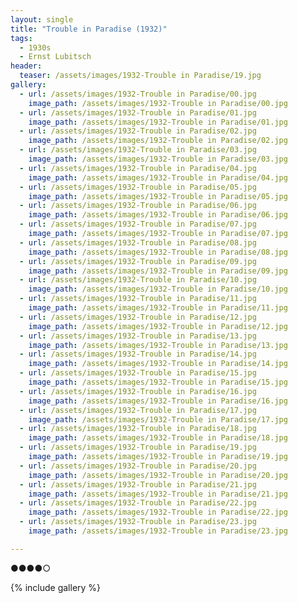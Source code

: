 ```yaml
---
layout: single
title: "Trouble in Paradise (1932)"
tags:
  - 1930s 
  - Ernst Lubitsch
header:
  teaser: /assets/images/1932-Trouble in Paradise/19.jpg
gallery:
  - url: /assets/images/1932-Trouble in Paradise/00.jpg
    image_path: /assets/images/1932-Trouble in Paradise/00.jpg  
  - url: /assets/images/1932-Trouble in Paradise/01.jpg
    image_path: /assets/images/1932-Trouble in Paradise/01.jpg
  - url: /assets/images/1932-Trouble in Paradise/02.jpg
    image_path: /assets/images/1932-Trouble in Paradise/02.jpg
  - url: /assets/images/1932-Trouble in Paradise/03.jpg
    image_path: /assets/images/1932-Trouble in Paradise/03.jpg
  - url: /assets/images/1932-Trouble in Paradise/04.jpg
    image_path: /assets/images/1932-Trouble in Paradise/04.jpg
  - url: /assets/images/1932-Trouble in Paradise/05.jpg
    image_path: /assets/images/1932-Trouble in Paradise/05.jpg
  - url: /assets/images/1932-Trouble in Paradise/06.jpg
    image_path: /assets/images/1932-Trouble in Paradise/06.jpg
  - url: /assets/images/1932-Trouble in Paradise/07.jpg
    image_path: /assets/images/1932-Trouble in Paradise/07.jpg
  - url: /assets/images/1932-Trouble in Paradise/08.jpg
    image_path: /assets/images/1932-Trouble in Paradise/08.jpg
  - url: /assets/images/1932-Trouble in Paradise/09.jpg
    image_path: /assets/images/1932-Trouble in Paradise/09.jpg
  - url: /assets/images/1932-Trouble in Paradise/10.jpg
    image_path: /assets/images/1932-Trouble in Paradise/10.jpg
  - url: /assets/images/1932-Trouble in Paradise/11.jpg
    image_path: /assets/images/1932-Trouble in Paradise/11.jpg
  - url: /assets/images/1932-Trouble in Paradise/12.jpg
    image_path: /assets/images/1932-Trouble in Paradise/12.jpg
  - url: /assets/images/1932-Trouble in Paradise/13.jpg
    image_path: /assets/images/1932-Trouble in Paradise/13.jpg
  - url: /assets/images/1932-Trouble in Paradise/14.jpg
    image_path: /assets/images/1932-Trouble in Paradise/14.jpg
  - url: /assets/images/1932-Trouble in Paradise/15.jpg
    image_path: /assets/images/1932-Trouble in Paradise/15.jpg
  - url: /assets/images/1932-Trouble in Paradise/16.jpg
    image_path: /assets/images/1932-Trouble in Paradise/16.jpg
  - url: /assets/images/1932-Trouble in Paradise/17.jpg
    image_path: /assets/images/1932-Trouble in Paradise/17.jpg
  - url: /assets/images/1932-Trouble in Paradise/18.jpg
    image_path: /assets/images/1932-Trouble in Paradise/18.jpg
  - url: /assets/images/1932-Trouble in Paradise/19.jpg
    image_path: /assets/images/1932-Trouble in Paradise/19.jpg
  - url: /assets/images/1932-Trouble in Paradise/20.jpg
    image_path: /assets/images/1932-Trouble in Paradise/20.jpg
  - url: /assets/images/1932-Trouble in Paradise/21.jpg
    image_path: /assets/images/1932-Trouble in Paradise/21.jpg
  - url: /assets/images/1932-Trouble in Paradise/22.jpg
    image_path: /assets/images/1932-Trouble in Paradise/22.jpg
  - url: /assets/images/1932-Trouble in Paradise/23.jpg
    image_path: /assets/images/1932-Trouble in Paradise/23.jpg

---
```

●●●●○

{% include gallery %}
